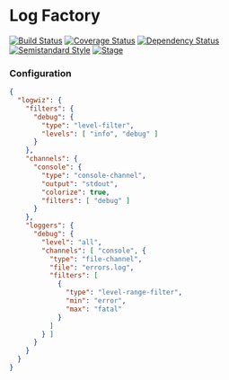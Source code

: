 # Log Factory

[![Build Status](https://travis-ci.org/weirdpattern/log-factory.svg?branch=master)](https://travis-ci.org/weirdpattern/log-factory)
[![Coverage Status](https://coveralls.io/repos/github/weirdpattern/log-factory/badge.svg?branch=master)](https://coveralls.io/github/weirdpattern/log-factory?branch=master)
[![Dependency Status](https://gemnasium.com/badges/github.com/weirdpattern/log-factory.svg)](https://gemnasium.com/github.com/weirdpattern/log-factory)
[![Semistandard Style](https://img.shields.io/badge/code%20style-semistandard-brightgreen.svg?style=flat)](https://github.com/Flet/semistandard)
[![Stage](https://img.shields.io/badge/stage-development-red.svg?style=flat)](#)

### Configuration
```json
{
  "logwiz": {
    "filters": {
      "debug": {
        "type": "level-filter",
        "levels": [ "info", "debug" ]
      }
    },
    "channels": {
      "console": {
        "type": "console-channel",
        "output": "stdout",
        "colorize": true,
        "filters": [ "debug" ]
      }
    },
    "loggers": {
      "debug": {
        "level": "all",
        "channels": [ "console", {
          "type": "file-channel",
          "file": "errors.log",
          "filters": [
            {
              "type": "level-range-filter",
              "min": "error",
              "max": "fatal"
            }
          ]
        } ]
      }
    }
  }
}
```